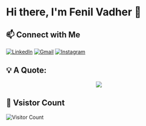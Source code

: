 # Hi there, I'm Fenil Vadher 👋

## 📫 Connect with Me

[![LinkedIn](https://img.shields.io/badge/LinkedIn-0077B5?style=for-the-badge&logo=linkedin&logoColor=white)](www.linkedin.com/in/fenilvadher)
[![Gmail](https://img.shields.io/badge/Gmail-D14836?style=for-the-badge&logo=gmail&logoColor=white)](mailto:fenil.vadher535@gmail.com)
[![Instagram](https://img.shields.io/badge/Instagram-E4405F?style=for-the-badge&logo=instagram&logoColor=white)](https://instagram.com/fenilvadher.exe)

## 💡 A Quote:
<div align="center"> 

![](https://quotes-github-readme.vercel.app/api?type=horizontal&theme=radical)
</div>

## 🔔 Vsistor Count
![Visitor Count](https://profile-counter.glitch.me/FenilVadher/count.svg)
